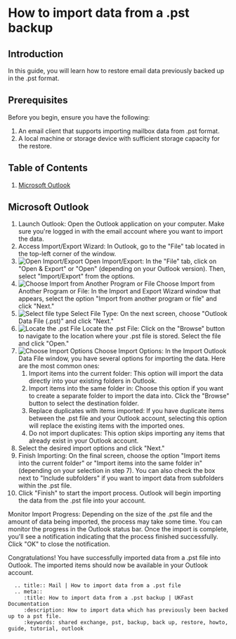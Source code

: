 # How to import data from a .pst backup

## Introduction

In this guide, you will learn how to restore email data previously backed up in the .pst format.

## Prerequisites

Before you begin, ensure you have the following:

1. An email client that supports importing mailbox data from .pst format.
2. A local machine or storage device with sufficient storage capacity for the restore.

## Table of Contents

1. [Microsoft Outlook](#microsoft-outlook)

## Microsoft Outlook

1. Launch Outlook: Open the Outlook application on your computer. Make sure you're logged in with the email account where you want to import the data.
2. Access Import/Export Wizard: In Outlook, go to the "File" tab located in the top-left corner of the window.
3. ![Open Import/Export](files/importfromspt/files/importfromspt/import-from-pst-001.png) Open Import/Export: In the "File" tab, click on "Open & Export" or "Open" (depending on your Outlook version). Then, select "Import/Export" from the options.
4. ![Choose Import from Another Program or File](files/importfromspt/files/importfromspt/import-from-pst-002.png) Choose Import from Another Program or File: In the Import and Export Wizard window that appears, select the option "Import from another program or file" and click "Next."
5. ![Select file type](files/importfromspt/files/importfromspt/import-from-pst-003.png) Select File Type: On the next screen, choose "Outlook Data File (.pst)" and click "Next."
6. ![Locate the .pst File](files/importfromspt/files/importfromspt/import-from-pst-004.png) Locate the .pst File: Click on the "Browse" button to navigate to the location where your .pst file is stored. Select the file and click "Open."
7. ![Choose Import Options](files/importfromspt/files/importfromspt/import-from-pst-005.png) Choose Import Options: In the Import Outlook Data File window, you have several options for importing the data. Here are the most common ones:
    1. Import items into the current folder: This option will import the data directly into your existing folders in Outlook.
    2. Import items into the same folder in: Choose this option if you want to create a separate folder to import the data into. Click the "Browse" button to select the destination folder.
    3. Replace duplicates with items imported: If you have duplicate items between the .pst file and your Outlook account, selecting this option will replace the existing items with the imported ones.
    4. Do not import duplicates: This option skips importing any items that already exist in your Outlook account.
8. Select the desired import options and click "Next."
9. Finish Importing: On the final screen, choose the option "Import items into the current folder" or "Import items into the same folder in" (depending on your selection in step 7). You can also check the box next to "Include subfolders" if you want to import data from subfolders within the .pst file.
10. Click "Finish" to start the import process. Outlook will begin importing the data from the .pst file into your account.

Monitor Import Progress: Depending on the size of the .pst file and the amount of data being imported, the process may take some time. You can monitor the progress in the Outlook status bar. Once the import is complete, you'll see a notification indicating that the process finished successfully. Click "OK" to close the notification.

Congratulations! You have successfully imported data from a .pst file into Outlook. The imported items should now be available in your Outlook account.

```eval_rst
  .. title:: Mail | How to import data from a .pst file
  .. meta::
     :title: How to import data from a .pst backup | UKFast Documentation
     :description: How to import data which has previously been backed up to a pst file.
     :keywords: shared exchange, pst, backup, back up, restore, howto, guide, tutorial, outlook
```
